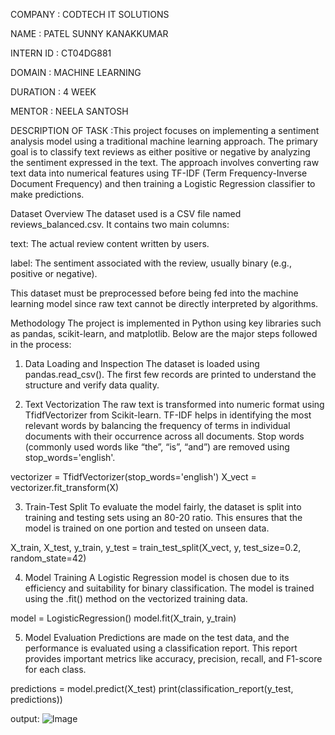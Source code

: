 COMPANY : CODTECH IT SOLUTIONS

NAME : PATEL SUNNY KANAKKUMAR

INTERN ID : CT04DG881

DOMAIN : MACHINE LEARNING

DURATION : 4 WEEK

MENTOR : NEELA SANTOSH

DESCRIPTION OF TASK :This project focuses on implementing a sentiment analysis model using a traditional machine learning approach. The primary goal is to classify text reviews as either positive or negative by analyzing the sentiment expressed in the text. The approach involves converting raw text data into numerical features using TF-IDF (Term Frequency-Inverse Document Frequency) and then training a Logistic Regression classifier to make predictions.

Dataset Overview
The dataset used is a CSV file named reviews_balanced.csv. It contains two main columns:

text: The actual review content written by users.

label: The sentiment associated with the review, usually binary (e.g., positive or negative).

This dataset must be preprocessed before being fed into the machine learning model since raw text cannot be directly interpreted by algorithms.

Methodology
The project is implemented in Python using key libraries such as pandas, scikit-learn, and matplotlib. Below are the major steps followed in the process:

1. Data Loading and Inspection
The dataset is loaded using pandas.read_csv(). The first few records are printed to understand the structure and verify data quality.

2. Text Vectorization
The raw text is transformed into numeric format using TfidfVectorizer from Scikit-learn. TF-IDF helps in identifying the most relevant words by balancing the frequency of terms in individual documents with their occurrence across all documents. Stop words (commonly used words like “the”, “is”, “and”) are removed using stop_words='english'.

vectorizer = TfidfVectorizer(stop_words='english')
X_vect = vectorizer.fit_transform(X)

3. Train-Test Split
To evaluate the model fairly, the dataset is split into training and testing sets using an 80-20 ratio. This ensures that the model is trained on one portion and tested on unseen data.

X_train, X_test, y_train, y_test = train_test_split(X_vect, y, test_size=0.2, random_state=42)

4. Model Training
A Logistic Regression model is chosen due to its efficiency and suitability for binary classification. The model is trained using the .fit() method on the vectorized training data.

model = LogisticRegression()
model.fit(X_train, y_train)

5. Model Evaluation
Predictions are made on the test data, and the performance is evaluated using a classification report. This report provides important metrics like accuracy, precision, recall, and F1-score for each class.

predictions = model.predict(X_test)
print(classification_report(y_test, predictions))


output: ![Image](https://github.com/user-attachments/assets/05b47e45-305c-48e9-8407-83f1bc240949)

